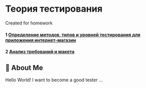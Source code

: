 # Теория тестирования

Created for homework

#### 1 [Определение методов, типов и уровней тестирования для приложения интернет-магазин](https://docs.google.com/spreadsheets/d/1J72E3eFfjTg6aFZrscMU91DR4DrAvc9idMP_8S2WdK8/edit?usp=sharing)

#### 2 [Анализ требований и макета](https://docs.google.com/spreadsheets/d/16vHCCqS9H6Cg9dHTh_zCF8A8axokFVBhlnOy-OnwSo4/edit?usp=sharing)

## 🚀 About Me
Hello World!
I want to become a good tester ...

